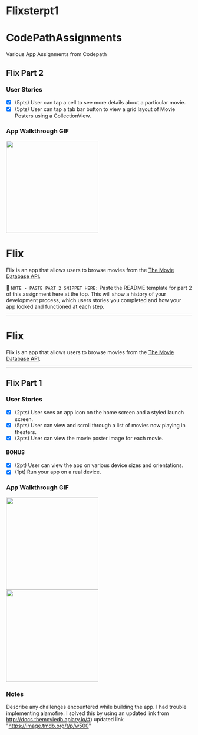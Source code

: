 # Flixsterpt1
# CodePathAssignments
Various App Assignments from Codepath

## Flix Part 2

### User Stories

- [X] (5pts) User can tap a cell to see more details about a particular movie.
- [X] (5pts) User can tap a tab bar button to view a grid layout of Movie Posters using a CollectionView.

### App Walkthrough GIF

<img src="http://g.recordit.co/2nlCR8BwEF.gif" width=250><br>



# Flix

Flix is an app that allows users to browse movies from the [The Movie Database API](http://docs.themoviedb.apiary.io/#).

📝 `NOTE - PASTE PART 2 SNIPPET HERE:` Paste the README template for part 2 of this assignment here at the top. This will show a history of your development process, which users stories you completed and how your app looked and functioned at each step.

---

# Flix

Flix is an app that allows users to browse movies from the [The Movie Database API](http://docs.themoviedb.apiary.io/#).



---

## Flix Part 1

### User Stories


- [X] (2pts) User sees an app icon on the home screen and a styled launch screen.
- [X] (5pts) User can view and scroll through a list of movies now playing in theaters.
- [X] (3pts) User can view the movie poster image for each movie.

#### BONUS
- [X] (2pt) User can view the app on various device sizes and orientations.
- [X] (1pt) Run your app on a real device.

### App Walkthrough GIF
<img src="http://g.recordit.co/sFjFO3qPUH.gif" width=250><br>
<img src="http://g.recordit.co/CiXDiAp9KS.gif" width=250><br>
### Notes
Describe any challenges encountered while building the app.
I had trouble implementing alamofire. I solved this by using an updated link from http://docs.themoviedb.apiary.io/#)
     updated link "https://image.tmdb.org/t/p/w500"
